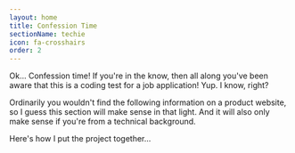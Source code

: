 ```yaml
---
layout: home
title: Confession Time
sectionName: techie
icon: fa-crosshairs
order: 2
---
```


Ok... Confession time! If you're in the know, then all along you've been aware that this is a coding test for a job application! Yup. I know, right?

Ordinarily you wouldn't find the following information on a product website, so I guess this section will make sense in that light. And it will also only make sense if you're from a technical background.

Here's how I put the project together...